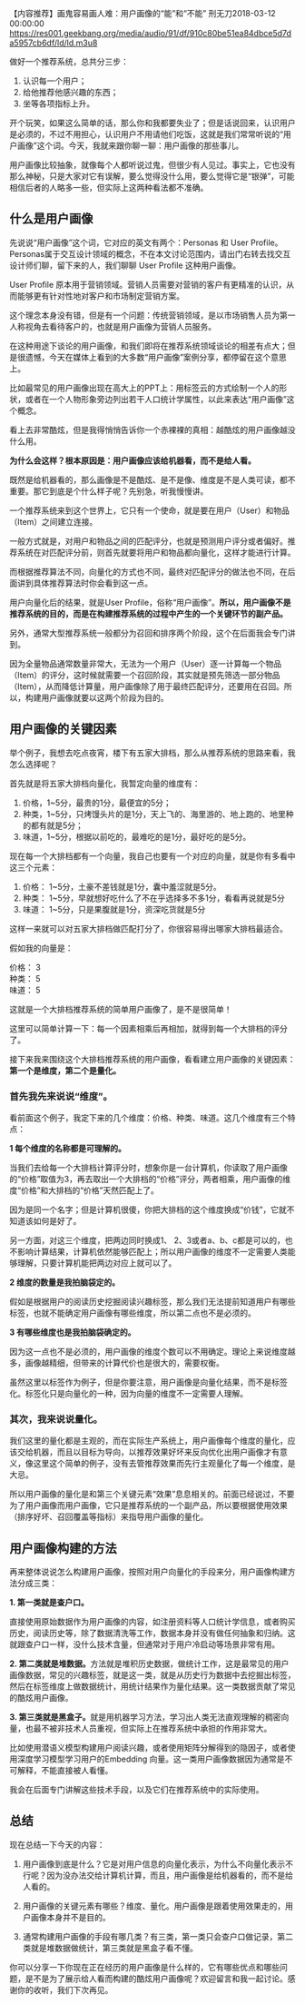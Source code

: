 【内容推荐】画鬼容易画人难：用户画像的“能”和“不能”
刑无刀2018-03-12 00:00:00
https://res001.geekbang.org/media/audio/91/df/910c80be51ea84dbce5d7da5957cb6df/ld/ld.m3u8
<p>做好一个推荐系统，总共分三步：</p><ol><li>认识每一个用户；</li><li>给他推荐他感兴趣的东西；</li><li>坐等各项指标上升。</li></ol><p>开个玩笑，如果这么简单的话，那么你和我都要失业了；但是话说回来，认识用户是必须的，不过不用担心，认识用户不用请他们吃饭，这就是我们常常听说的“用户画像”这个词。今天，我就来跟你聊一聊：用户画像的那些事儿。</p><p>用户画像比较抽象，就像每个人都听说过鬼，但很少有人见过。事实上，它也没有那么神秘，只是大家对它有误解，要么觉得没什么用，要么觉得它是“银弹”，可能相信后者的人略多一些，但实际上这两种看法都不准确。</p><h2 id="-">什么是用户画像</h2><p>先说说“用户画像”这个词，它对应的英文有两个：Personas 和 User Profile。Personas属于交互设计领域的概念，不在本文讨论范围内，请出门右转去找交互设计师们聊，留下来的人，我们聊聊 User Profile 这种用户画像。</p><p>User Profile 原本用于营销领域。营销人员需要对营销的客户有更精准的认识，从而能够更有针对性地对客户和市场制定营销方案。</p><p>这个理念本身没有错，但是有一个问题：传统营销领域，是以市场销售人员为第一人称视角去看待客户的，也就是用户画像为营销人员服务。</p><p>在这种用途下谈论的用户画像，和我们即将在推荐系统领域谈论的相差有点大；但是很遗憾，今天在媒体上看到的大多数“用户画像”案例分享，都停留在这个意思上。</p><p>比如最常见的用户画像出现在高大上的PPT上：用标签云的方式绘制一个人的形状，或者在一个人物形象旁边列出若干人口统计学属性，以此来表达“用户画像”这个概念。</p><p>看上去非常酷炫，但是我得悄悄告诉你一个赤裸裸的真相：越酷炫的用户画像越没什么用。</p><p><strong>为什么会这样？根本原因是：用户画像应该给机器看，而不是给人看。</strong></p><p>既然是给机器看的，那么画像是不是酷炫、是不是像、维度是不是人类可读，都不重要。那它到底是个什么样子呢？先别急，听我慢慢讲。</p><p>一个推荐系统来到这个世界上，它只有一个使命，就是要在用户（User）和物品（Item）之间建立连接。</p><p>一般方式就是，对用户和物品之间的匹配评分，也就是预测用户评分或者偏好。推荐系统在对匹配评分前，则首先就要将用户和物品都向量化，这样才能进行计算。</p><p>而根据推荐算法不同，向量化的方式也不同，最终对匹配评分的做法也不同，在后面讲到具体推荐算法时你会看到这一点。</p><p>用户向量化后的结果，就是User Profile，俗称“用户画像”。<strong>所以，用户画像不是推荐系统的目的，而是在构建推荐系统的过程中产生的一个关键环节的副产品。</strong></p><p>另外，通常大型推荐系统一般都分为召回和排序两个阶段，这个在后面我会专门讲到。</p><p>因为全量物品通常数量非常大，无法为一个用户（User）逐一计算每一个物品（Item）的评分，这时候就需要一个召回阶段，其实就是预先筛选一部分物品（Item），从而降低计算量，用户画像除了用于最终匹配评分，还要用在召回。所以，构建用户画像就要以这两个阶段为目的。</p><h2 id="-">用户画像的关键因素</h2><p>举个例子，我想去吃点夜宵，楼下有五家大排档，那么从推荐系统的思路来看，我怎么选择呢？</p><p>首先就是将五家大排档向量化，我暂定向量的维度有：</p><ol><li>价格，1~5分，最贵的1分，最便宜的5分；</li><li>种类，1~5分，只烤馒头片的是1分，天上飞的、海里游的、地上跑的、地里种的都有就是5分；</li><li>味道，1~5分，根据以前吃的，最难吃的是1分，最好吃的是5分。</li></ol><p>现在每一个大排档都有一个向量，我自己也要有一个对应的向量，就是你有多看中这三个元素：</p><ol><li>价格： 1~5分，土豪不差钱就是1分，囊中羞涩就是5分。</li><li>种类： 1~5分，早就想好吃什么了不在乎选择多不多1分，看看再说就是5分</li><li>味道： 1~5分，只是果腹就是1分，资深吃货就是5分</li></ol><p>这样一来就可以对五家大排档做匹配打分了，你很容易得出哪家大排档最适合。</p><p>假如我的向量是：</p><p>价格： 3<br>种类： 5<br>味道： 5</p><p>这就是一个大排档推荐系统的简单用户画像了，是不是很简单！</p><p>这里可以简单计算一下：每一个因素相乘后再相加，就得到每一个大排档的评分了。</p><p>接下来我来围绕这个大排档推荐系统的用户画像，看看建立用户画像的关键因素：<strong>第一个是维度，第二个是量化。</strong></p><h3 id="-"><strong>首先我先来说说“维度”。</strong></h3><p>看前面这个例子，我定下来的几个维度：价格、种类、味道。这几个维度有三个特点：</p><p><strong>1 每个维度的名称都是可理解的。</strong></p><p>当我们去给每一个大排档计算评分时，想象你是一台计算机，你读取了用户画像的“价格”取值为3，再去取出一个大排档的“价格”评分，两者相乘，用户画像的维度“价格”和大排档的“价格”天然匹配上了。</p><p>因为是同一个名字；但是计算机很傻，你把大排档的这个维度换成“价钱”，它就不知道该如何是好了。</p><p>另一方面，对这三个维度，把两边同时换成1、 2、3或者a、b、c都是可以的，也不影响计算结果，计算机依然能够匹配上；所以用户画像的维度不一定需要人类能够理解，只要计算机能把两边对应上就可以了。</p><p><strong>2 维度的数量是我拍脑袋定的。</strong></p><p>假如是根据用户的阅读历史挖掘阅读兴趣标签，那么我们无法提前知道用户有哪些标签，也就不能确定用户画像有哪些维度，所以第二点也不是必须的。</p><p><strong>3 有哪些维度也是我拍脑袋确定的。</strong></p><p>因为这一点也不是必须的，用户画像的维度个数可以不用确定。理论上来说维度越多，画像越精细，但带来的计算代价也是很大的，需要权衡。</p><p>虽然这里以标签作为例子，但是你要注意，用户画像是向量化结果，而不是标签化。标签化只是向量化的一种，因为向量的维度不一定需要人理解。</p><h3 id="-">其次，我来说说量化。</h3><p>我们这里的量化都是主观的，而在实际生产系统上，用户画像每个维度的量化，应该交给机器，而且以目标为导向，以推荐效果好坏来反向优化出用户画像才有意义，像这里这个简单的例子，没有去管推荐效果而先行主观量化了每一个维度，是大忌。</p><p>所以用户画像的量化是和第三个关键元素“效果”息息相关的。前面已经说过，不要为了用户画像而用户画像，它只是推荐系统的一个副产品，所以要根据使用效果（排序好坏、召回覆盖等指标）来指导用户画像的量化。</p><!-- [[[read_end]]] --><h2 id="-">用户画像构建的方法</h2><p>再来整体说说怎么构建用户画像，按照对用户向量化的手段来分，用户画像构建方法分成三类：</p><p><strong>1. 第一类就是查户口。</strong></p><p>直接使用原始数据作为用户画像的内容，如注册资料等人口统计学信息，或者购买历史，阅读历史等，除了数据清洗等工作，数据本身并没有做任何抽象和归纳。这就跟查户口一样，没什么技术含量，但通常对于用户冷启动等场景非常有用。</p><p><strong>2. 第二类就是堆数据。</strong>方法就是堆积历史数据，做统计工作，这是最常见的用户画像数据，常见的兴趣标签，就是这一类，就是从历史行为数据中去挖掘出标签，然后在标签维度上做数据统计，用统计结果作为量化结果。这一类数据贡献了常见的酷炫用户画像。</p><p><strong>3. 第三类就是黑盒子。</strong>就是用机器学习方法，学习出人类无法直观理解的稠密向量，也最不被非技术人员重视，但实际上在推荐系统中承担的作用非常大。</p><p>比如使用潜语义模型构建用户阅读兴趣，或者使用矩阵分解得到的隐因子，或者使用深度学习模型学习用户的Embedding 向量。这一类用户画像数据因为通常是不可解释，不能直接被人看懂。</p><p>我会在后面专门讲解这些技术手段，以及它们在推荐系统中的实际使用。</p><h2 id="-">总结</h2><p>现在总结一下今天的内容：</p><ol><li><p>用户画像到底是什么？它是对用户信息的向量化表示，为什么不向量化表示不行呢？因为没办法交给计算机计算，而且，用户画像是给机器看的，而不是给人看的。</p></li><li><p>用户画像的关键元素有哪些？维度、量化。用户画像是跟着使用效果走的，用户画像本身并不是目的。</p></li><li><p>通常构建用户画像的手段有哪几类？有三类，第一类只会查户口做记录，第二类就是堆数据做统计，第三类就是黑盒子看不懂。</p></li></ol><p>你可以分享一下你现在正在经历的用户画像是什么样的，它有哪些优点和哪些问题，是不是为了展示给人看而构建的酷炫用户画像呢？欢迎留言和我一起讨论。感谢你的收听，我们下次再见。</p><p></p>